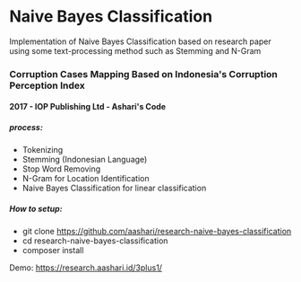 # Naive Bayes Classification
Implementation of Naive Bayes Classification based on research paper using some text-processing method such as Stemming and N-Gram

### Corruption Cases Mapping Based on Indonesia's Corruption Perception Index
#### 2017 - IOP Publishing Ltd - Ashari's Code

##### process:
- Tokenizing
- Stemming (Indonesian Language)
- Stop Word Removing
- N-Gram for Location Identification
- Naive Bayes Classification for linear classification


##### How to setup:
- git clone https://github.com/aashari/research-naive-bayes-classification
- cd research-naive-bayes-classification
- composer install

Demo: https://research.aashari.id/3plus1/
